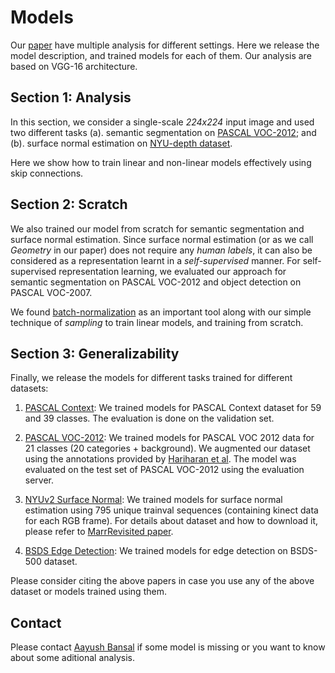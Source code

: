 # Models

Our [paper](http://www.cs.cmu.edu/~aayushb/pixelNet/pixelnet.pdf) have multiple analysis for different settings. Here we release the model description, and trained models for each of them. Our analysis are based on VGG-16 architecture.

## Section 1: Analysis
In this section, we consider a single-scale *224x224* input image and used two different tasks (a). semantic segmentation on [PASCAL VOC-2012](http://host.robots.ox.ac.uk/pascal/VOC/index.html); and (b). surface normal estimation on [NYU-depth dataset](http://cs.nyu.edu/~silberman/datasets/nyu_depth_v2.html). 

Here we show how to train linear and non-linear models effectively using skip connections. 

## Section 2: Scratch
We also trained our model from scratch for semantic segmentation and surface normal estimation. Since surface normal estimation (or as we call _Geometry_ in our paper) does not require any *human labels*, it can also be considered as a representation learnt in a  _self-supervised_ manner. For self-supervised representation learning, we evaluated our approach for semantic segmentation on PASCAL VOC-2012 and object detection on PASCAL VOC-2007.

We found [batch-normalization](https://arxiv.org/abs/1502.03167) as an important tool along with our simple technique of _sampling_ to train linear models, and training from scratch. 

## Section 3: Generalizability
Finally, we release the models for different tasks trained for different datasets: 

1. [PASCAL Context](http://www.cs.stanford.edu/~roozbeh/pascal-context/): We trained models for PASCAL Context dataset for 59 and 39 classes. The evaluation is done on the validation set. 

2. [PASCAL VOC-2012](http://host.robots.ox.ac.uk/pascal/VOC/index.html): We trained models for PASCAL VOC 2012 data for 21 classes (20 categories + background). We augmented our dataset using the annotations provided by [Hariharan et al](http://home.bharathh.info/pubs/codes/SBD/download.html). The model was evaluated on the test set of PASCAL VOC-2012 using the evaluation server.

3. [NYUv2 Surface Normal](http://cs.nyu.edu/~silberman/datasets/nyu_depth_v2.html): We trained models for surface normal estimation using 795 unique trainval sequences (containing kinect data for each RGB frame). For details about dataset and how to download it, please refer to [MarrRevisited paper](https://github.com/aayushbansal/MarrRevisited). 

4. [BSDS Edge Detection](https://www2.eecs.berkeley.edu/Research/Projects/CS/vision/grouping/resources.html): We trained models for edge detection on BSDS-500 dataset.

Please consider citing the above papers in case you use any of the above dataset or models trained using them.

## Contact
Please contact [Aayush Bansal](http://www.cs.cmu.edu/~aayushb/) if some model is missing or you want to know about some aditional analysis. 


